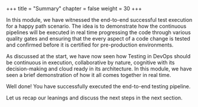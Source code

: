 +++
title = "Summary"
chapter = false
weight = 30
+++


In this module, we have witnessed the end-to-end successful test execution for a happy path scenario. The idea is to demonstrate how the continuous pipelines will be executed in real time progressing the code through various quality gates and ensuring that the every aspect of a code change is tested and confirmed before it is certified for pre-production environments. 

As discussed at the start, we have now seen how Testing in DevOps should be continuous in execution, collaborative by nature, cognitive with its decision-making and cloud ready in its architecture. In this module, we have seen a brief demonstration of how it all comes together in real time. 


Well done! You have successfully executed the end-to-end testing pipeline. 

Let us recap our leanings and discuss the next steps in the next section.


